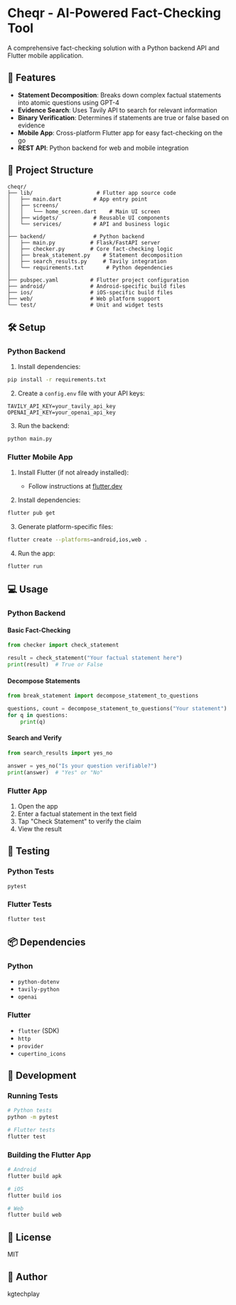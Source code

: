 # Cheqr - AI-Powered Fact-Checking Tool

A comprehensive fact-checking solution with a Python backend API and Flutter mobile application.

## 🚀 Features

- **Statement Decomposition**: Breaks down complex factual statements into atomic questions using GPT-4
- **Evidence Search**: Uses Tavily API to search for relevant information
- **Binary Verification**: Determines if statements are true or false based on evidence
- **Mobile App**: Cross-platform Flutter app for easy fact-checking on the go
- **REST API**: Python backend for web and mobile integration

## 📁 Project Structure

```
cheqr/
├── lib/                    # Flutter app source code
│   ├── main.dart          # App entry point
│   ├── screens/
│   │   └── home_screen.dart    # Main UI screen
│   ├── widgets/           # Reusable UI components
│   └── services/          # API and business logic
│
├── backend/               # Python backend
│   ├── main.py           # Flask/FastAPI server
│   ├── checker.py        # Core fact-checking logic
│   ├── break_statement.py    # Statement decomposition
│   ├── search_results.py     # Tavily integration
│   └── requirements.txt       # Python dependencies
│
├── pubspec.yaml          # Flutter project configuration
├── android/              # Android-specific build files
├── ios/                  # iOS-specific build files
├── web/                  # Web platform support
└── test/                 # Unit and widget tests
```

## 🛠️ Setup

### Python Backend

1. Install dependencies:
```bash
pip install -r requirements.txt
```

2. Create a `config.env` file with your API keys:
```
TAVILY_API_KEY=your_tavily_api_key
OPENAI_API_KEY=your_openai_api_key
```

3. Run the backend:
```bash
python main.py
```

### Flutter Mobile App

1. Install Flutter (if not already installed):
   - Follow instructions at [flutter.dev](https://flutter.dev/docs/get-started/install)

2. Install dependencies:
```bash
flutter pub get
```

3. Generate platform-specific files:
```bash
flutter create --platforms=android,ios,web .
```

4. Run the app:
```bash
flutter run
```

## 💻 Usage

### Python Backend

#### Basic Fact-Checking
```python
from checker import check_statement

result = check_statement("Your factual statement here")
print(result)  # True or False
```

#### Decompose Statements
```python
from break_statement import decompose_statement_to_questions

questions, count = decompose_statement_to_questions("Your statement")
for q in questions:
    print(q)
```

#### Search and Verify
```python
from search_results import yes_no

answer = yes_no("Is your question verifiable?")
print(answer)  # "Yes" or "No"
```

### Flutter App

1. Open the app
2. Enter a factual statement in the text field
3. Tap "Check Statement" to verify the claim
4. View the result

## 🧪 Testing

### Python Tests
```bash
pytest
```

### Flutter Tests
```bash
flutter test
```

## 📦 Dependencies

### Python
- `python-dotenv`
- `tavily-python`
- `openai`

### Flutter
- `flutter` (SDK)
- `http`
- `provider`
- `cupertino_icons`

## 🔧 Development

### Running Tests
```bash
# Python tests
python -m pytest

# Flutter tests
flutter test
```

### Building the Flutter App
```bash
# Android
flutter build apk

# iOS
flutter build ios

# Web
flutter build web
```

## 📝 License

MIT

## 👤 Author

kgtechplay
